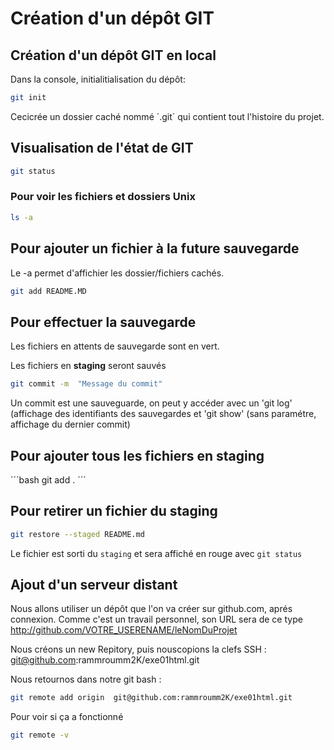 # Création d'un dépôt GIT 
## Création d'un dépôt GIT en local
Dans la console, initialitialisation du dépôt:
```bash
git init
```
Cecicrée un dossier caché nommé ´.git´ qui contient tout l'histoire du projet. 
## Visualisation de l'état de GIT
```bash
git status
```
### Pour voir les fichiers et dossiers Unix

```bash
ls -a
```

## Pour ajouter un fichier à la future sauvegarde
Le -a permet d'affichier les dossier/fichiers cachés.
```bash
git add README.MD
```

## Pour effectuer la sauvegarde 
Les fichiers en attents de sauvegarde sont en vert.

Les fichiers en **staging** seront sauvés

```bash
git commit -m  "Message du commit" 
```
Un commit est une sauveguarde, on peut y accéder avec un 'git log' (affichage des identifiants des
sauvegardes et 'git show' (sans paramétre, affichage du dernier commit)

## Pour ajouter tous les fichiers en staging 

´´´bash
git add .
´´´
## Pour retirer un fichier du staging

```bash
git restore --staged README.md
```
Le fichier est sorti du `staging` et sera affiché en rouge avec `git status`

## Ajout d'un serveur distant

Nous allons utiliser un dépôt que l'on va créer sur github.com,
aprés connexion. Comme c'est un travail personnel, son URL sera de
ce type http://github.com/VOTRE_USERENAME/leNomDuProjet

Nous créons un new Repitory, puis nouscopions la clefs SSH : 
git@github.com:rammroumm2K/exe01html.git

Nous retournos dans notre git bash :
```bash
git remote add origin  git@github.com:rammroumm2K/exe01html.git
```
Pour voir si ça a fonctionné
```bash
git remote -v
```
